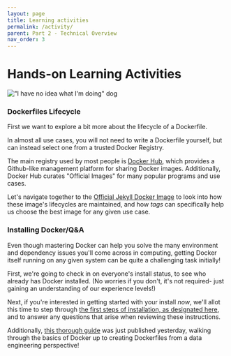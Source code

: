 ```yaml
---
layout: page
title: Learning activities
permalink: /activity/
parent: Part 2 - Technical Overview
nav_order: 3
---
```


# Hands-on Learning Activities

!["I have no idea what I'm doing" dog](/figures/dockerfile_activity.png)

### Dockerfiles Lifecycle

First we want to explore a bit more about the lifecycle of a Dockerfile.

In almost all use cases, you will not need to write a Dockerfile yourself, but can instead select one from a trusted Docker Registry.

The main registry used by most people is [Docker Hub](http://hub.docker.com), which provides a Github-like management platform for sharing Docker images. Additionally, Docker Hub curates "Official Images" for many popular programs and use cases.

Let's navigate together to the [Official Jekyll Docker Image](http://hub.docker.com/r/jekyll/jekyll/tags) to look into how these image's lifecycles are maintained, and how *tags* can specifically help us choose the best image for any given use case.
<br/>

### Installing Docker/Q&A

Even though mastering Docker can help you solve the many environment and dependency issues you'll come across in computing, getting Docker itself running on any given system can be quite a challenging task initially!

First, we're going to check in on everyone's install status, to see who already has Docker installed. (No worries if you don't, it's not required- just gaining an understanding of our experience levels!)

Next, if you're interested in getting started with your install *now*, we'll allot this time to step through [the first steps of installation, as designated here](install.md), and to answer any questions that arise when reviewing these instructions.

Additionally, [this thorough guide](https://www.ezzeddinabdullah.com/posts/penguins-in-docker-a-tutorial-on-why-we-use-docker) was just published yesterday, walking through the basics of Docker up to creating Dockerfiles from a data engineering perspective!